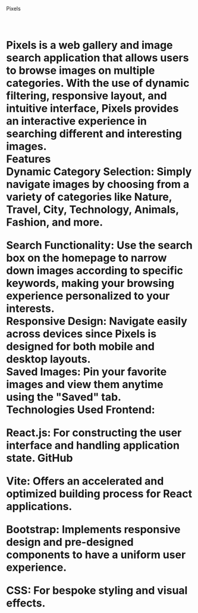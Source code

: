 Pixels<h1>
<br>
Pixels is a web gallery and image search application that allows users to browse images on multiple categories. With the use of dynamic filtering, responsive layout, and intuitive interface, Pixels provides an interactive experience in searching different and interesting images.
<br>
**Features**
<br>
**Dynamic Category Selection**: Simply navigate images by choosing from a variety of categories like Nature, Travel, City, Technology, Animals, Fashion, and more.
<br>

**Search Functionality:** Use the search box on the homepage to narrow down images according to specific keywords, making your browsing experience personalized to your interests.​
<br>
**Responsive Design:** Navigate easily across devices since Pixels is designed for both mobile and desktop layouts.​
<br>
**Saved Images:** Pin your favorite images and view them anytime using the "Saved" tab.​
<br>
**Technologies Used**
Frontend:

React.js: For constructing the user interface and handling application state.​
GitHub

Vite: Offers an accelerated and optimized building process for React applications.

Bootstrap: Implements responsive design and pre-designed components to have a uniform user experience.

CSS: For bespoke styling and visual effects.
